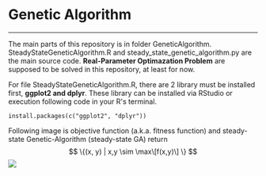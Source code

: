 # Genetic Algorithm
___

The main parts of this repository is in folder GeneticAlgorithm. SteadyStateGeneticAlgorithm.R and steady_state_genetic_algorithm.py are the main source code. **Real-Parameter Optimazation Problem** are supposed to be solved in this repository, at least for now.

For file SteadyStateGeneticAlgorithm.R, there are 2 library must be installed first, **ggplot2 and dplyr**. These library can be installed via RStudio or execution following code in your R's terminal.
```{r}
install.packages(c("ggplot2", "dplyr"))
```
Following image is objective function (a.k.a. fitness function) and  steady-state Genetic-Algorithm (steady-state GA) return 
$$
\{(x, y) | x,y \sim \max\[f(x,y)\] \}
$$
![](www/standardnormaldistribution.png)
